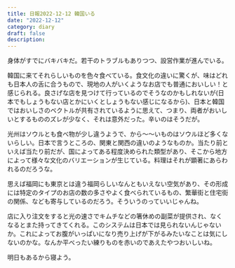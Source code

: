 ```yaml
---
title: 日報2022-12-12 韓国いる
date: "2022-12-12"
category: diary
draft: false
description:
---
```


身体がすでにバキバキだ。若干のトラブルもありつつ、設営作業が進んでいる。

韓国に来てそれらしいものを色々食べている。食文化の違いに驚くが、味はどれも日本人の舌に合うもので、現地の人がいくようなお店でも普通においしい！と感じられる。良さげな店を見つけて行っているのでそうなのかもしれないが(日本でもしょうもない店とかにいくとしょうもない感じになるから)、日本と韓国ではおいしさのベクトルが共有されているように思えて、つまり、両者がおいしいとするもののズレが少なく、それは意外だった。辛いのはそうだが。

光州はソウルとも食べ物が少し違うようで、から〜〜いものはソウルほど多くないらしい。日本で言うところの、関東と関西の違いのようなものか。当たり前といえば当たり前だが、国によってある程度決められた類型があり、そこから地方によって様々な文化のバリエーションが生じている。料理はそれが顕著にあらわれるのだろうな。

思えば福岡にも東京とは違う福岡らしいなんともいえない空気があり、その形成には特定のタイプのお店の数の多さやよく食べられているもの、繁華街と住宅街の関係、なども寄与しているのだろう。そういうのっていいじゃんね。

店に入り注文をすると光の速さでキムチなどの箸休めの副菜が提供され、なくなるとまた持ってきてくれる。このシステムは日本では見られないんじゃないか。これによってお腹がいっぱいになり売り上げが下がるみたいなことは気にしないのかな。なんか平べったい練りものを赤いのであえたやつおいしいね。

明日もあるから寝よう。